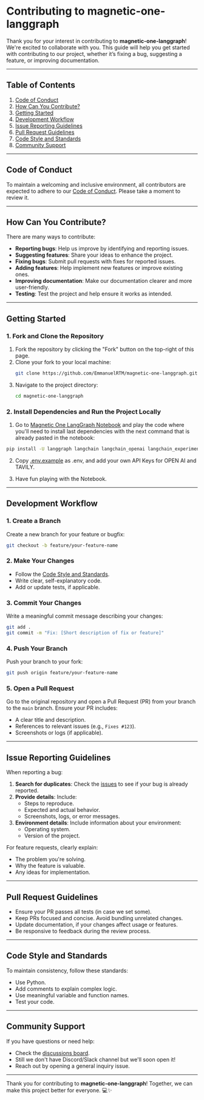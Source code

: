 # Contributing to magnetic-one-langgraph

Thank you for your interest in contributing to **magnetic-one-langgraph**! We're excited to collaborate with you. This guide will help you get started with contributing to our project, whether it’s fixing a bug, suggesting a feature, or improving documentation.

---

## Table of Contents
1. [Code of Conduct](#code-of-conduct)
2. [How Can You Contribute?](#how-can-you-contribute)
3. [Getting Started](#getting-started)
4. [Development Workflow](#development-workflow)
5. [Issue Reporting Guidelines](#issue-reporting-guidelines)
6. [Pull Request Guidelines](#pull-request-guidelines)
7. [Code Style and Standards](#code-style-and-standards)
8. [Community Support](#community-support)

---

## Code of Conduct
To maintain a welcoming and inclusive environment, all contributors are expected to adhere to our [Code of Conduct](CODE_OF_CONDUCT.md). Please take a moment to review it.

---

## How Can You Contribute?

There are many ways to contribute:
- **Reporting bugs**: Help us improve by identifying and reporting issues.
- **Suggesting features**: Share your ideas to enhance the project.
- **Fixing bugs**: Submit pull requests with fixes for reported issues.
- **Adding features**: Help implement new features or improve existing ones.
- **Improving documentation**: Make our documentation clearer and more user-friendly.
- **Testing**: Test the project and help ensure it works as intended.

---

## Getting Started

### 1. Fork and Clone the Repository
1. Fork the repository by clicking the "Fork" button on the top-right of this page.
2. Clone your fork to your local machine:
   ```bash
   git clone https://github.com/EmmanuelRTM/magnetic-one-langgraph.git
   ```
3. Navigate to the project directory:
   ```bash
   cd magnetic-one-langgraph
   ```

### 2. Install Dependencies and Run the Project Locally
1. Go to [Magnetic One LangGraph Notebook](magnetic-one-langgraph.ipynb) and play the code where you'll need to install last dependencies with the next command that is already pasted in the notebook:

```bash
pip install -U langgraph langchain langchain_openai langchain_experimental
```

2. Copy [.env.example](.env.example) as .env, and add your own API Keys for OPEN AI and TAVILY.

3. Have fun playing with the Notebook.

---

## Development Workflow

### 1. Create a Branch
Create a new branch for your feature or bugfix:
```bash
git checkout -b feature/your-feature-name
```

### 2. Make Your Changes
- Follow the [Code Style and Standards](#code-style-and-standards).
- Write clear, self-explanatory code.
- Add or update tests, if applicable.

### 3. Commit Your Changes
Write a meaningful commit message describing your changes:
```bash
git add .
git commit -m "Fix: [Short description of fix or feature]"
```

### 4. Push Your Branch
Push your branch to your fork:
```bash
git push origin feature/your-feature-name
```

### 5. Open a Pull Request
Go to the original repository and open a Pull Request (PR) from your branch to the `main` branch. Ensure your PR includes:
- A clear title and description.
- References to relevant issues (e.g., `Fixes #123`).
- Screenshots or logs (if applicable).

---

## Issue Reporting Guidelines

When reporting a bug:
1. **Search for duplicates**: Check the [issues](https://github.com/EmmanuelRTM/magnetic-one-langgraph/issues) to see if your bug is already reported.
2. **Provide details**: Include:
   - Steps to reproduce.
   - Expected and actual behavior.
   - Screenshots, logs, or error messages.
3. **Environment details**: Include information about your environment:
   - Operating system.
   - Version of the project.

For feature requests, clearly explain:
- The problem you're solving.
- Why the feature is valuable.
- Any ideas for implementation.

---

## Pull Request Guidelines

- Ensure your PR passes all tests (in case we set some).
- Keep PRs focused and concise. Avoid bundling unrelated changes.
- Update documentation, if your changes affect usage or features.
- Be responsive to feedback during the review process.

---

## Code Style and Standards

To maintain consistency, follow these standards:
- Use Python.
- Add comments to explain complex logic.
- Use meaningful variable and function names.
- Test your code.

---

## Community Support

If you have questions or need help:
- Check the [discussions board](https://github.com/EmmanuelRTM/magnetic-one-langgraph/discussions).
- Still we don't have Discord/Slack channel but we'll soon open it!
- Reach out by opening a general inquiry issue.

---

Thank you for contributing to **magnetic-one-langgraph**! Together, we can make this project better for everyone. 💻✨